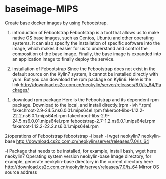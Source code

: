 # baseimage-MIPS
Create base docker images by using Febootstrap.

1. introduction of Febootstrap
  Febootstrap is a tool that allows us to make native OS base images, such as Centos, Ubuntu and other operating systems. It can also specify the installation of specific software into the image, which makes it easier for us to understand and control the composition of the base image. Finally,
the base image is expanded into an application image to finally deploy the service.

2. installation of Febootstrap
  Since the Febootstrap does not exist in the default source on the Kylin7 system, it cannot be installed directly with yum. But you can download the rpm package on Kylin6. Here is the link:http://download.cs2c.com.cn/neokylin/server/releases/6.0/ls_64/Packages/

1) download rpm package
  Here is the Febootstrap and its dependent rpm package. Download to the local, and install directly.(rpm -ivh *.rpm)
  fakechroot-2.9-24.5.ns6.0.01.mips64el.rpm
  fakeroot-libs-1.12.2-22.2.ns6.0.1.mips64el.rpm
  fakechroot-libs-2.9-24.5.ns6.0.01.mips64el.rpm
  febootstrap-2.7-1.2.ns6.0.1.mips64el.rpm
  fakeroot-1.12.2-22.2.ns6.0.1.mips64el.rpm

2)operations of Febootstrap
febootstrap -i bash -i wget neokylin7 neokylin-base http://download.cs2c.com.cn/neokylin/server/releases/7.0/ls_64

-i  Package that needs to be installed, for example, install bash, wget here
neokylin7   Operating system version
neokylin-base   Image directory, for example, generate neokylin-base directory in the current directory here
http://download.cs2c.com.cn/neokylin/server/releases/7.0/ls_64   Mirror OS source address



